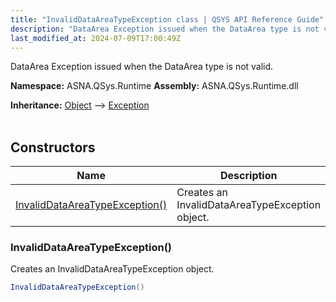 ```yaml
---
title: "InvalidDataAreaTypeException class | QSYS API Reference Guide"
description: "DataArea Exception issued when the DataArea type is not valid. "
last_modified_at: 2024-07-09T17:00:49Z
---
```


DataArea Exception issued when the DataArea type is not valid.

**Namespace:** ASNA.QSys.Runtime
**Assembly:** ASNA.QSys.Runtime.dll

**Inheritance:** [Object](https://docs.microsoft.com/en-us/dotnet/api/system.object) --> [Exception](https://docs.microsoft.com/en-us/dotnet/api/system.exception)
<br>
<br>

## Constructors

| Name | Description |
| --- | --- |
| [InvalidDataAreaTypeException()](#invaliddataareatypeexception) | Creates an InvalidDataAreaTypeException object.

### InvalidDataAreaTypeException()

Creates an InvalidDataAreaTypeException object.

```cs
InvalidDataAreaTypeException()
```
